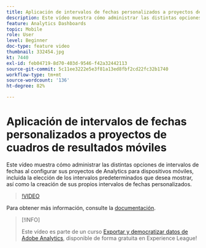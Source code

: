 ```yaml
---
title: Aplicación de intervalos de fechas personalizados a proyectos de cuadros de resultados móviles
description: Este vídeo muestra cómo administrar las distintas opciones de intervalos de fechas al configurar sus proyectos de Analytics para dispositivos móviles, incluida la elección de los intervalos predeterminados que desea mostrar, así como la creación de sus propios intervalos de fechas personalizados.
feature: Analytics Dashboards
topic: Mobile
role: User
level: Beginner
doc-type: feature video
thumbnail: 332454.jpg
kt: 7440
exl-id: feb04719-8d70-403d-9546-f42a32442113
source-git-commit: 5c11ee3222e5e3f81a13ed8fbf2cd22fc32b1740
workflow-type: tm+mt
source-wordcount: '136'
ht-degree: 82%

---
```


# Aplicación de intervalos de fechas personalizados a proyectos de cuadros de resultados móviles

Este vídeo muestra cómo administrar las distintas opciones de intervalos de fechas al configurar sus proyectos de Analytics para dispositivos móviles, incluida la elección de los intervalos predeterminados que desea mostrar, así como la creación de sus propios intervalos de fechas personalizados.

>[!VIDEO](https://video.tv.adobe.com/v/332454/?quality=12&learn=on)

Para obtener más información, consulte la [documentación](https://experienceleague.adobe.com/docs/analytics/analyze/mobapp/curator.html?lang=es).

>[!INFO]
>
> Este vídeo es parte de un curso [Exportar y democratizar datos de Adobe Analytics](https://experienceleague.adobe.com/?recommended=Analytics-A-1-2022.1.democratizing), disponible de forma gratuita en Experience League!